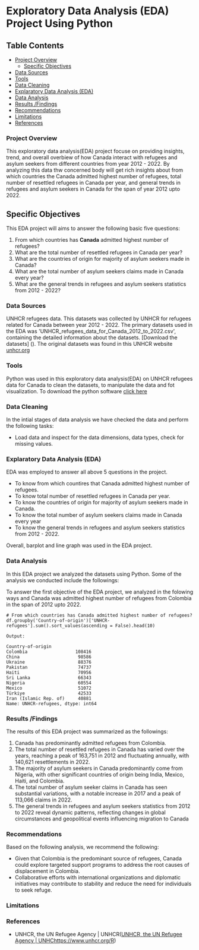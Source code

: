# Exploratory Data Analysis (EDA) Project Using Python
## Table Contents 
 - [Project Overview](#project-overview)
    - [Specific Objectives](#specific-objectives)
 - [Data Sources](#data-sources)
 - [Tools](#tools)
 - [Data Cleaning ](#data-cleaning)
 - [Explaratory Data Analysis (EDA)](#explaratory-data-analysis)
 - [Data Analysis](#data-analysis)
 - [Results /Findings](#results/findings)
 - [Recommendations](#recommendations)
 - [Limitations](#limitations)
 - [References](#references)


### Project Overview
 This exploratory data analysis(EDA) project focuse on providing insights, trend, and overall overbiew of how Canada interact with refugees and asylum seekers from different countries from year 2012 - 2022. By analyzing this data thw concerned body will get rich insights about from which countries the Canada admitted highest number of refugees, total number of resettled refugees in Canada per year, and general trends in refugees and asylum seekers in Canada for the span of year 2012 upto 2022. 

 ## Specific Objectives 
 This EDA project will aims to answer the following basic five questions:
 1. From which countries has **Canada** admitted highest number of refugees?
 2. What are the total number of resettled refugees in Canada per year?
 3. What are the countries of origin for majority of asylum seekers made in Canada?
 4. What are the total number of asylum seekers claims made in Canada every year?
 5. What are the general trends in refugees and asylum seekers statistics from 2012 - 2022?


### Data Sources
UNHCR refugees data. This datasets was collected by UNHCR for refugees related for Canada between year 2012 - 2022. The primary datasets used in the EDA was 'UNHCR_refugees_data_for_Canada_2012_to_2022.csv', containing the detailed information about the datasets. [Download the datasets] ().
The original datasets was found in this UNHCR website [unhcr.org](https://www.unhcr.org/refugee-statistics/download/?url=8tIY7I) 

### Tools
Python was used in this exploratory data analysis(EDA) on UNHCR refugees data for Canada to clean the datasets, to manipulate the data and fot visualization. To download the python software [click here](https://www.python.org/downloads/)

### Data Cleaning 
In the intial stages of data analysis we have checked the data and perform the following tasks:
- Load data and inspect for the data dimensions, data types, check for missing values.

### Explaratory Data Analysis (EDA)
EDA was employed to answer all above 5 questions in the project.
-  To know from which countires that Canada admitted highest number of refugees.
-  To know total number of resettled refugees in Canada per year.
-  To know the countries of origin for majority of asylum seekers made in Canada.
-  To know the total number of asylum seekers claims made in Canada every year
-  To know the general trends in refugees and asylum seekers statistics from 2012 - 2022.

Overall, barplot and line graph was used in the EDA project.
### Data Analysis
In this EDA project we analyzed the datasets using Python. Some of the analysis we conducted include the followings:

To answer the first objective of the EDA project, we analyzed in the folowing ways and Canada was admitted highest number of refugees from Colombia in the span of 2012 upto 2022.
```
# From which countries has Canada admitted highest number of refugees?
df.groupby('Country-of-origin')['UNHCR-refugees'].sum().sort_values(ascending = False).head(10)

Output:

Country-of-origin
Colombia                  108416
China                      98586
Ukraine                    88376
Pakistan                   74737
Haiti                      70956
Sri Lanka                  66343
Nigeria                    60554
Mexico                     51072
Türkiye                    42533
Iran (Islamic Rep. of)     40881
Name: UNHCR-refugees, dtype: int64
```

### Results /Findings
The results of this EDA project was summarized as the followings:
1. Canada has predominantly admitted refugees from Colombia.
2. The total number of resettled refugees in Canada has varied over the years, reaching a peak of 163,751 in 2012 and fluctuating annually, with 140,621 resettlements in 2022.
3. The majority of asylum seekers in Canada predominantly come from Nigeria, with other significant countries of origin being India, Mexico, Haiti, and Colombia.
4. The total number of asylum seeker claims in Canada has seen substantial variations, with a notable increase in 2017 and a peak of 113,066 claims in 2022.
5. The general trends in refugees and asylum seekers statistics from 2012 to 2022 reveal dynamic patterns, reflecting changes in global circumstances and geopolitical events
  influencing migration to Canada

### Recommendations
Based on the following analysis, we recommend the following:
- Given that Colombia is the predominant source of refugees, Canada could explore targeted support programs to address the root causes of displacement in Colombia.
- Collaborative efforts with international organizations and diplomatic initiatives may contribute to stability and reduce the need for individuals to seek refuge.
### Limitations

### References
- UNHCR, the UN Refugee Agency | UNHCR([UNHCR, the UN Refugee Agency | UNHC](https://www.unhcr.org/)https://www.unhcr.org/R)
